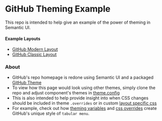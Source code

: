 # GitHub Theming Example

This repo is intended to help give an example of the power of theming in Semantic UI. 

#### Example Layouts

* [GitHub Modern Layout](http://semantic-org.github.io/example-github/index.html)
* [GitHub Classic Layout](http://semantic-org.github.io/example-github/index-classic.html)

### About 

* GitHub's repo homepage is redone using Semantic UI and a packaged [GitHub Theme](https://github.com/Semantic-Org/example-github/tree/master/semantic/src/themes/github)
* To view how this page would look using other themes, simply clone the repo and adjust component's themes in [theme.config](https://github.com/Semantic-Org/example-github/blob/master/semantic/src/theme.config)
* This is also intended to help provide insight into when CSS changes should be included in theme `.overrides` or in custom [layout specific css](https://github.com/Semantic-Org/example-github/blob/master/css/layouts/home.css)
* For example, check out how [theming variables](https://github.com/Semantic-Org/example-github/blob/master/semantic/src/themes/github/collections/menu.variables#L29) and [css overrides](https://github.com/Semantic-Org/example-github/blob/master/semantic/src/themes/github/collections/menu.overrides) create GitHub's unique style of `tabular menu`.

